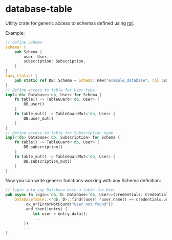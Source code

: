 # database-table

Utility crate for generic access to schemas defined using [rql](https://github.com/kaikalii/rql).

Example:
```rust
// define Schema
schema! {
    pub Schema {
        user: User,
        subscription: Subscription,
    }
}
lazy_static! {
    pub static ref DB: Schema = Schema::new("example_database", rql::BinaryStable).unwrap();
}
// define access to table for User type
impl<'db> Database<'db, User> for Schema {
    fn table() -> TableGuard<'db, User> {
        DB.user()
    }
    fn table_mut() -> TableGuardMut<'db, User> {
        DB.user_mut()
    }
}
// define access to table for Subscription type
impl<'db> Database<'db, Subscription> for Schema {
    fn table() -> TableGuard<'db, User> {
        DB.subscription()
    }
    fn table_mut() -> TableGuardMut<'db, User> {
        DB.subscription_mut()
    }
}
```
Now you can write generic functions working with any Schema definition:
```rust
// login into any Database with a table for User
pub async fn login<'db, D: Database<'db, User>>(credentials: Credentials) -> Result<UserSession, Error> {
    DatabaseTable::<'db, D>::find(|user| *user.name() == credentials.username)
        .ok_or(ErrorNotFound("User not found"))
        .and_then(|entry| {
            let user = entry.data();
            ...
        })
        ...
}
```
